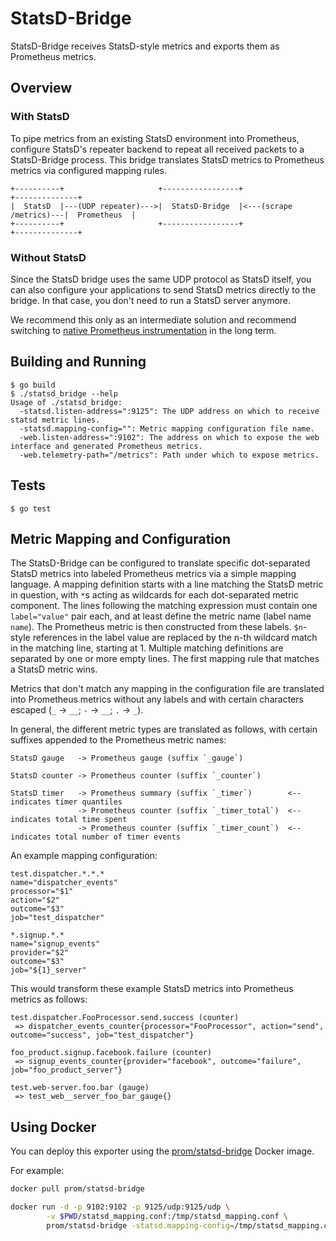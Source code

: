 StatsD-Bridge
=============

StatsD-Bridge receives StatsD-style metrics and exports them as Prometheus metrics.

## Overview

### With StatsD

To pipe metrics from an existing StatsD environment into Prometheus, configure
StatsD's repeater backend to repeat all received packets to a StatsD-Bridge
process. This bridge translates StatsD metrics to Prometheus metrics via
configured mapping rules.

    +----------+                     +-----------------+                        +--------------+
    |  StatsD  |---(UDP repeater)--->|  StatsD-Bridge  |<---(scrape /metrics)---|  Prometheus  |
    +----------+                     +-----------------+                        +--------------+

### Without StatsD

Since the StatsD bridge uses the same UDP protocol as StatsD itself, you can
also configure your applications to send StatsD metrics directly to the bridge.
In that case, you don't need to run a StatsD server anymore.

We recommend this only as an intermediate solution and recommend switching to
[native Prometheus instrumentation](http://prometheus.io/docs/instrumenting/clientlibs/)
in the long term.

## Building and Running

    $ go build
    $ ./statsd_bridge --help
    Usage of ./statsd_bridge:
      -statsd.listen-address=":9125": The UDP address on which to receive statsd metric lines.
      -statsd.mapping-config="": Metric mapping configuration file name.
      -web.listen-address=":9102": The address on which to expose the web interface and generated Prometheus metrics.
      -web.telemetry-path="/metrics": Path under which to expose metrics.

## Tests

    $ go test

## Metric Mapping and Configuration

The StatsD-Bridge can be configured to translate specific dot-separated StatsD
metrics into labeled Prometheus metrics via a simple mapping language. A
mapping definition starts with a line matching the StatsD metric in question,
with `*`s acting as wildcards for each dot-separated metric component. The
lines following the matching expression must contain one `label="value"` pair
each, and at least define the metric name (label name `name`). The Prometheus
metric is then constructed from these labels. `$n`-style references in the
label value are replaced by the n-th wildcard match in the matching line,
starting at 1. Multiple matching definitions are separated by one or more empty
lines. The first mapping rule that matches a StatsD metric wins.

Metrics that don't match any mapping in the configuration file are translated
into Prometheus metrics without any labels and with certain characters escaped
(`_` -> `__`; `-` -> `__`; `.` -> `_`).

In general, the different metric types are translated as follows, with certain
suffixes appended to the Prometheus metric names:

    StatsD gauge   -> Prometheus gauge (suffix `_gauge`)

    StatsD counter -> Prometheus counter (suffix `_counter`)

    StatsD timer   -> Prometheus summary (suffix `_timer`)        <-- indicates timer quantiles
                   -> Prometheus counter (suffix `_timer_total`)  <-- indicates total time spent
                   -> Prometheus counter (suffix `_timer_count`)  <-- indicates total number of timer events

An example mapping configuration:

    test.dispatcher.*.*.*
    name="dispatcher_events"
    processor="$1"
    action="$2"
    outcome="$3"
    job="test_dispatcher"

    *.signup.*.*
    name="signup_events"
    provider="$2"
    outcome="$3"
    job="${1}_server"

This would transform these example StatsD metrics into Prometheus metrics as
follows:

    test.dispatcher.FooProcessor.send.success (counter)
     => dispatcher_events_counter{processor="FooProcessor", action="send", outcome="success", job="test_dispatcher"}

    foo_product.signup.facebook.failure (counter)
     => signup_events_counter{provider="facebook", outcome="failure", job="foo_product_server"}

    test.web-server.foo.bar (gauge)
     => test_web__server_foo_bar_gauge{}

## Using Docker

You can deploy this exporter using the [prom/statsd-bridge](https://registry.hub.docker.com/u/prom/statsd-bridge/) Docker image.

For example:

```bash
docker pull prom/statsd-bridge

docker run -d -p 9102:9102 -p 9125/udp:9125/udp \
        -v $PWD/statsd_mapping.conf:/tmp/statsd_mapping.conf \
        prom/statsd-bridge -statsd.mapping-config=/tmp/statsd_mapping.conf
```
